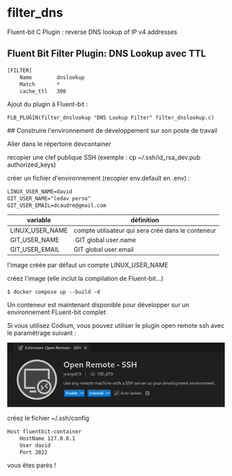 # filter_dns
Fluent-bit C Plugin : reverse DNS lookup of IP v4 addresses

## Fluent Bit Filter Plugin: DNS Lookup avec TTL
```
[FILTER]
    Name        dnslookup
    Match       *
    cache_ttl   300
```

Ajout du plugin à Fluent-bit :
```
FLB_PLUGIN(filter_dnslookup "DNS Lookup Filter" filter_dnslookup.c)
```

## Construire l'environnement de développement sur son poste de travail

Aller dans le répertoire devcontainer

recopier une clef publique SSH (exemple : cp ~/.ssh/id_rsa_dev.pub authorized_keys)

créer un fichier d'environnement (recopier env.default en .env) :
```
LINUX_USER_NAME=david
GIT_USER_NAME="ledav perso"
GIT_USER_EMAIL=dcaudre@gmail.com
```

variable | définition
----- | -----
LINUX_USER_NAME | compte utilisateur qui sera créé dans le conteneur
GIT_USER_NAME | GIT global user.name 
GIT_USER_EMAIL | GIT global user.email


l'image créée par défaut un compte LINUX_USER_NAME

créez l'image (elle inclut la compilation de Fluent-bit...) 
```
$ docker compose up --build -d
```
Un conteneur est maintenant disponible pour développer sur un environnement FLuent-bit complet

Si vous utilisez Codium, vous pouvez utiliser le plugin open remote ssh avec le paramétrage suivant :

![Plugin Open Remote SSH pour Codium](devcontainer/open-remote-ssh.png)

créez le fichier ~/.ssh/config
```
Host fluentbit-container
    HostName 127.0.0.1
    User david
    Port 2022
```

vous êtes parés !